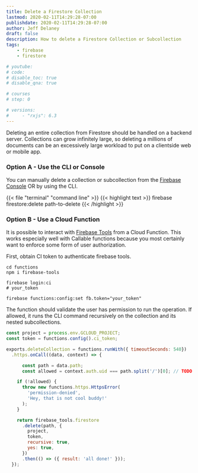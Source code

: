 ```yaml
---
title: Delete a Firestore Collection
lastmod: 2020-02-11T14:29:28-07:00
publishdate: 2020-02-11T14:29:28-07:00
author: Jeff Delaney
draft: false
description: How to delete a Firestore Collection or Subcollection 
tags: 
    - firebase
    - firestore

# youtube: 
# code: 
# disable_toc: true
# disable_qna: true

# courses
# step: 0

# versions: 
#     - "rxjs": 6.3
---
```


Deleting an entire collection from Firestore should be handled on a backend server. Collections can grow infinitely large, so deleting a millions of documents can be an excessively large workload to put on a clientside web or mobile app. 

### Option A - Use the CLI or Console

You can manually delete a collection or subcollection from the [Firebase Console](https://console.firebase.google.com/) OR by using the CLI. 

{{< file "terminal" "command line" >}}
{{< highlight text >}}
firebase firestore:delete path-to-delete
{{< /highlight >}}

### Option B - Use a Cloud Function

It is possible to interact with [Firebase Tools](https://firebase.google.com/docs/cli) from a Cloud Function. This works especially well with Callable functions because you most certainly want to enforce some form of user authorization. 

First, obtain CI token to authenticate firebase tools. 

```shell
cd functions
npm i firebase-tools

firebase login:ci
# your_token

firebase functions:config:set fb.token="your_token"
```

The function should validate the user has permission to run the operation. If allowed, it runs the CLI command recursively on the collection and its nested subcollections. 

```js
const project = process.env.GCLOUD_PROJECT;
const token = functions.config().ci_token;

exports.deleteCollection = functions.runWith({ timeoutSeconds: 540})
  .https.onCall((data, context) => {

      const path = data.path;
      const allowed = context.auth.uid === path.split('/')[0]; // TODO your own logic

    if (!allowed) {
      throw new functions.https.HttpsError(
        'permission-denied',
        'Hey, that is not cool buddy!'
      );
    }

    return firebase_tools.firestore
      .delete(path, {
        project,
        token,
        recursive: true,
        yes: true,
      })
      .then(() => ({ result: 'all done!' }));
  });

```
